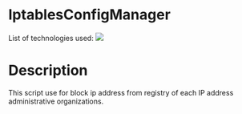# IptablesConfigManager
<div id="top"></div>
<p style="display: inline">
  <!-- List of technologies used --> 
  List of technologies used:
  

<img src="https://img.shields.io/badge/Linux--FFA500.svg?logo=Linux&style=plastic">

# Description
This script use for block ip address from registry of each IP address administrative organizations.
